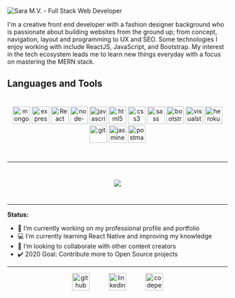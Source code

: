 ![Sara M.V. - Full Stack Web Developer](https://res.cloudinary.com/dmsx3xete/image/upload/v1610800180/creative-app/GitHub_1_juszut.png)

I'm a creative front end developer with a fashion designer background who is passionate about building websites from the ground up; from concept, navigation, layout and programming to UX and SEO. Some technologies I enjoy working with include ReactJS, JavaScript, and Bootstrap. My interest in the tech ecosystem leads me to learn new things everyday with a focus on mastering the MERN stack.

## Languages and Tools

<div align='center' style="margin: 40px 0px">
<img src="https://simpleicons.org/icons/mongodb.svg" alt="mongodb" height="40px" title="MongoDB" />
<img src="https://simpleicons.org/icons/express.svg" alt="expressJS" height="40px" title="ExpressJS" />
<img src="https://simpleicons.org/icons/react.svg" alt="React" height="40px" title="ReactJS" />
<img src="https://simpleicons.org/icons/node-dot-js.svg" alt="node-dot-js" height="40px" title="NodeJS" />
<img src="https://simpleicons.org/icons/javascript.svg" alt="javascript" height="40px" title="JavaScript" />
<img src="https://simpleicons.org/icons/html5.svg" alt="html5" height="40px" title="HTML 5" />
<img src="https://simpleicons.org/icons/css3.svg" alt="css3" height="40px" title="CSS 3" />
<img src="https://simpleicons.org/icons/sass.svg" alt="sass" height="40px" title="Sass" />
<img src="https://simpleicons.org/icons/bootstrap.svg" alt="bootstrap" height="40px" title="Bootstrap" />
<img src="https://simpleicons.org/icons/visualstudiocode.svg" alt="visualstudiocode" height="40px" title="VS Code" />
<img src="https://simpleicons.org/icons/heroku.svg" alt="heroku" height="40px" title="Heroku" />
<img src="https://simpleicons.org/icons/git.svg" alt="git" height="40px" title="Git" />
<img src="https://simpleicons.org/icons/jasmine.svg" alt="jasmine" height="40px" title="Jasmine" />
<img src="https://simpleicons.org/icons/postman.svg" alt="postman" height="40px" title="Postman" />
</div>

---

<div align='center' style="margin: 40px 0px">
<a href="https://github.com/saramartz/github-readme-stats">
  <!-- Change the `github-readme-stats.anuraghazra1.vercel.app` to `github-readme-stats.vercel.app`  -->
  <img align="center" src="https://github-readme-stats.vercel.app/api/top-langs/?username=saramartz&layout=compact&theme=dark" />
</a>
</div>

---

**Status:**
- 🔭 I’m currently working on my professional profile and portfolio 
- 💻 I’m currently learning React Native and improving my knowledge 
- 👯 I’m looking to collaborate with other content creators 
- :heavy_check_mark: 2020 Goal: Contribute more to Open Source projects 

---

<div align='center'>

[<img style="margin-right: 40px;" src='https://cdn.jsdelivr.net/npm/simple-icons@3.0.1/icons/github.svg' alt='github' height='40'>](https://github.com/saramartz)  [<img style="margin-right: 40px;" src='https://cdn.jsdelivr.net/npm/simple-icons@3.0.1/icons/linkedin.svg' alt='linkedin' height='40'>](https://www.linkedin.com/in/sara-martínez-vega/)  [<img src='https://cdn.jsdelivr.net/npm/simple-icons@3.0.1/icons/codepen.svg' alt='codepen' height='40'>](https://codepen.io/sara-martinez)  

</div>
